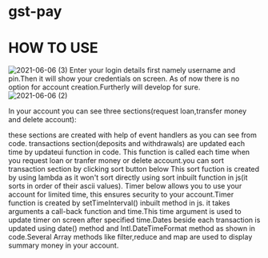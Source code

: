 # gst-pay
# HOW TO USE
![2021-06-06 (3)](https://user-images.githubusercontent.com/62547559/120927803-03243d00-c697-11eb-8339-68e6db3ae1a4.png)
Enter your login details first namely username and pin.Then it will show your credentials on screen.
As of now there is no option for account creation.Furtherly will develop for sure.
![2021-06-06 (2)](https://user-images.githubusercontent.com/62547559/120927768-e2f47e00-c696-11eb-9974-ea2e0e101fc1.png)

In your account you can see three sections(request loan,transfer money and delete account):





these sections are created with help of event handlers as you can see from code.
transactions section(deposits and withdrawals) are updated each time by updateui function in code.
This function is called each time when you request loan or tranfer money or delete account.you can sort transaction section by clicking sort button below
This sort fuction is created by using lambda as it won't sort directly using sort inbuilt function in js(it sorts in order of their ascii values).
Timer below allows you to use your account for limited time, this ensures security to your account.Timer function is created by setTimeInterval() inbuilt method in js.
it takes arguments a call-back function and time.This time argument is used to update timer on screen after specified time.Dates beside each transaction is updated using 
date() method and Intl.DateTimeFormat method as shown in code.Several Array methods like filter,reduce and map are used to display summary money in your account.

